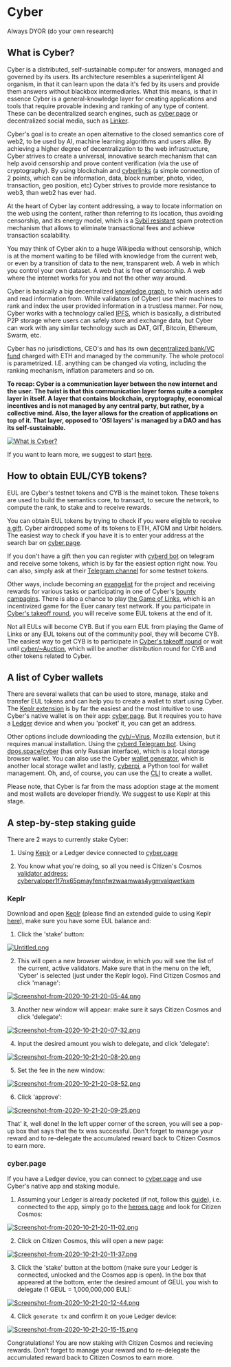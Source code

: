 # Cyber

Always DYOR (do your own research)

## What is Cyber?
Cyber is a distributed, self-sustainable computer for answers, managed and governed by its users. Its architecture resembles a superintelligent AI organism, in that it can learn upon the data it's fed by its users and provide them answers without blackbox intermediaries. What this means, is that in essence Cyber is a general-knowledge layer for creating applications and tools that require provable indexing and ranking of any type of content. These can be decentralized search engines, such as [cyber.page](https://cyber.page/) or decentralized social media, such as [Linker](https://cyber.page/brain).

Cyber's goal is to create an open alternative to the closed semantics core of web2, to be used by AI, machine learning algorithms and users alike. By achieving a higher degree of decentralization to the web infrastructure, Cyber strives to create a universal, innovative search mechanism that can help avoid censorship and prove content verification (via the use of cryptography). By using blockchain and [cyberlinks](https://github.com/cybercongress/congress/blob/master/ecosystem/ELI-5%20FAQ.md#what-is-a-cyberlink) (a simple connection of 2 points, which can be information, data, block number, photo, video, transaction, geo position, etc) Cyber strives to provide more resistance to web3, than web2 has ever had.

At the heart of Cyber lay content addressing, a way to locate information on the web using the content, rather than referring to its location, thus avoiding censorship, and its energy model, which is a [Sybil resistant](https://github.com/cybercongress/congress/blob/master/ecosystem/Cyber%20Homestead%20doc.md#technical-questions-in-plain-terms) spam protection mechanism that allows to eliminate transactional fees and achieve transaction scalability.

You may think of Cyber akin to a huge Wikipedia without censorship, which is at the moment waiting to be filled with knowledge from the current web, or even by a transition of data to the new, transparent web. A web in which you control your own dataset. A web that is free of censorship. A web where the internet works for you and not the other way around.

Cyber is basically a big decentralized [knowledge graph](https://github.com/cybercongress/congress/blob/master/ecosystem/Cyber%20Homestead%20doc.md#technical-questions-in-plain-terms), to which users add and read information from. While validators (of Cyber) use their machines to rank and index the user provided information in a trustless manner. For now, Cyber works with a technology called [IPFS](https://ipfs.io/), which is basically, a distributed P2P storage where users can safely store and exchange data, but Cyber can work with any similar technology such as DAT, GIT, Bitcoin, Ethereum, Swarm, etc.

Cyber has no jurisdictions, CEO's and has its own [decentralized bank/VC fund](https://github.com/cybercongress/cyber-foundation) charged with ETH and managed by the community. The whole protocol is parametrized. I.E. anything can be changed via voting, including the ranking mechanism, inflation parameters and so on.

**To recap: Cyber is a communication layer between the new internet and the user. The twist is that this communication layer forms quite a complex layer in itself. A layer that contains blockchain, cryptography, economical incentives and is not managed by any central party, but rather, by a collective mind. Also, the layer allows for the creation of applications on top of it. That layer, opposed to 'OSI layers' is managed by a DAO and has its self-sustainable.**

[![What is Cyber?](https://i.postimg.cc/BZxQjTfx/Screenshot-from-2020-11-02-13-42-53.png)](https://www.youtube.com/watch?v=mTrGJRM6IME)

If you want to learn more, we suggest to start [here](https://cyber.page/brain/help).

## How to obtain EUL/CYB tokens?
EUL are Cyber's testnet tokens and CYB is the mainet token. These tokens are used to build the semantics core, to transact, to secure the network, to compute the rank, to stake and to receive rewards.

You can obtain EUL tokens by trying to check if you were eligible to receive [a gift](https://github.com/cybercongress/congress/blob/master/ecosystem/Cyber%20Homestead%20doc.md#claiming-the-gift). Cyber airdropped some of its tokens to ETH, ATOM and Urbit holders. The easiest way to check if you have it is to enter your address at the search bar on [cyber.page](https://cyber.page/search/gift).

If you don't have a gift then you can register with [cyberd bot](https://t.me/cyberdbot) on telegram and receive some tokens, which is by far the easiest option right now. You can also, simply ask at their [Telegram channel](https://t.me/fuckgoogle) for some testnet tokens.

Other ways, include becoming an [evangelist](https://cybercongress.ai/post/obep/) for the project and receiving rewards for various tasks or participating in one of Cyber's [bounty campagins](https://ai.cybercongress.ai/t/prop-10-description-discussion-tasks-rewards/110/12). There is also a chance to play [the Game of Links](https://cybercongress.ai/playing-gol/), which is an incentivized game for the Euer canary test network. If you participate in [Cyber's takeoff round](https://cybercongress.ai/how-to-donate/), you will receive some EUL tokens at the end of it.

Not all EULs will become CYB. But if you earn EUL from playing the Game of Links or any EUL tokens out of the community pool, they will become CYB. The easiest way to get CYB is to participate in [Cyber's takeoff round](https://cybercongress.ai/how-to-donate/) or wait until [cyber/~Auction](https://github.com/cybercongress/congress/blob/master/ecosystem/Cyber%20Homestead%20doc.md#cyberauction-or-auction), which will be another distribution round for CYB and other tokens related to Cyber.

## A list of Cyber wallets
There are several wallets that can be used to store, manage, stake and transfer EUL tokens and can help you to create a wallet to start using Cyber. The [Keplr extension](https://chrome.google.com/webstore/detail/keplr/dmkamcknogkgcdfhhbddcghachkejeap?hl=en) is by far the easiest and the most intuitive to use. Cyber's native wallet is on their app: [cyber.page](https://cyber.page/pocket). But it requires you to have a [Ledger](https://www.ledger.com/) device and when you 'pocket' it, you can get an address.

Other options include downloading the [cyb/~Virus](https://github.com/CipherDogs/cyb-virus), Mozilla extension, but it requires manual installation. Using the [cyberd Telegram bot](https://t.me/cyberdbot). Using [dpos.space/cyber](https://dpos.space/cyber) (has only Russian interface), which is a local storage browser wallet. You can also use the Cyber [wallet generator](https://crates.io/crates/cyber-wallet-generator), which is another local storage wallet and lastly, [cyberpi](https://pypi.org/project/cyberpy/), a Python tool for wallet management. Oh, and, of course, you can use the [CLI](https://cybercongress.ai/docs/go-cyber/ultimate-commands-guide/) to create a wallet.

Please note, that Cyber is far from the mass adoption stage at the moment and most wallets are developer friendly. We suggest to use Keplr at this stage.

## A step-by-step staking guide
There are 2 ways to currently stake Cyber:

1) Using [Keplr](https://github.com/citizen-cosmos/Staking/blob/main/Cyber.md#keplr) or a Ledger device connected to [cyber.page](https://github.com/citizen-cosmos/Staking/blob/main/Cyber.md#cyberpage)

2) You know what you're doing, so all you need is Citizen's Cosmos [validator address: cybervaloper1f7nx65pmayfenpfwzwaamwas4ygmvalqwetkam](https://cyber.page/network/euler/hero/cybervaloper1f7nx65pmayfenpfwzwaamwas4ygmvalqwetkam)

### Keplr
Download and open [Keplr](https://chrome.google.com/webstore/detail/keplr/dmkamcknogkgcdfhhbddcghachkejeap) (please find an extended guide to using Keplr [here](https://medium.com/@catdotfish/how-to-use-keplr-wallet-40afc80907f6)), make sure you have some EUL balance and:

1) Click the 'stake' button:

[![Untitled.png](https://i.postimg.cc/QdPs0NRV/Untitled.png)](https://postimg.cc/DSqtzhfK)

2) This will open a new browser window, in which you will see the list of the current, active validators. Make sure that in the menu on the left, 'Cyber' is selected (just under the Keplr logo). Find Citizen Cosmos and click 'manage':

[![Screenshot-from-2020-10-21-20-05-44.png](https://i.postimg.cc/7YhvCGLd/Screenshot-from-2020-10-21-20-05-44.png)](https://postimg.cc/Dm9pHzLP)

3) Another new window will appear: make sure it says Citizen Cosmos and click 'delegate':

[![Screenshot-from-2020-10-21-20-07-32.png](https://i.postimg.cc/x1L6qnLB/Screenshot-from-2020-10-21-20-07-32.png)](https://postimg.cc/ZWK8Mk7L)

4) Input the desired amount you wish to delegate, and click 'delegate':

[![Screenshot-from-2020-10-21-20-08-20.png](https://i.postimg.cc/43Bbhdy2/Screenshot-from-2020-10-21-20-08-20.png)](https://postimg.cc/WDqJBsM0)

5) Set the fee in the new window:

[![Screenshot-from-2020-10-21-20-08-52.png](https://i.postimg.cc/PfBcq6Bp/Screenshot-from-2020-10-21-20-08-52.png)](https://postimg.cc/8smwKbkN)

6) Click 'approve':

[![Screenshot-from-2020-10-21-20-09-25.png](https://i.postimg.cc/N0fCnZrV/Screenshot-from-2020-10-21-20-09-25.png)](https://postimg.cc/CRX4BP7H)

That' it, well done! In the left upper corner of the screen, you will see a pop-up box that says that the tx was successful. Don't forget to manage your reward and to re-delegate the accumulated reward back to Citizen Cosmos to earn more.

### cyber.page
If you have a Ledger device, you can connect to [cyber.page](https://cyber.page/pocket) and use Cyber's native app and staking module.

1) Assuming your Ledger is already pocketed (if not, follow this [guide](https://github.com/cybercongress/congress/blob/master/ecosystem/Cyber%20Homestead%20doc.md#creating-a-cyber-wallet)), i.e. connected to the app, simply go to the [heroes page](https://cyber.page/heroes) and look for Citizen Cosmos:

[![Screenshot-from-2020-10-21-20-11-02.png](https://i.postimg.cc/SN1n8MfM/Screenshot-from-2020-10-21-20-11-02.png)](https://postimg.cc/SJ8Qbj5S)

2) Click on Citizen Cosmos, this will open a new page:

[![Screenshot-from-2020-10-21-20-11-37.png](https://i.postimg.cc/2j2yRZJK/Screenshot-from-2020-10-21-20-11-37.png)](https://postimg.cc/xqNnLc9v)

3) Click the 'stake' button at the bottom (make sure your Ledger is connected, unlocked and the Cosmos app is open). In the box that appeared at the bottom, enter the desired amount of GEUL you wish to delegate (1 GEUL = 1,000,000,000 EUL):

[![Screenshot-from-2020-10-21-20-12-44.png](https://i.postimg.cc/FHchRdWm/Screenshot-from-2020-10-21-20-12-44.png)](https://postimg.cc/rD8BZm2Y)

4) Click `generate tx` and confirm it on youe Ledger device:

[![Screenshot-from-2020-10-21-20-15-15.png](https://i.postimg.cc/ncfJWcVP/Screenshot-from-2020-10-21-20-15-15.png)](https://postimg.cc/BtpkL3KT)

Congratulations! You are now staking with Citizen Cosmos and recieving rewards. Don't forget to manage your reward and to re-delegate the accumulated reward back to Citizen Cosmos to earn more. 
